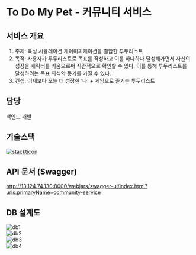 # To Do My Pet - 커뮤니티 서비스

## 서비스 개요
1) 주제: 육성 시뮬레이션 게이미피케이션을 결합한 투두리스트
2) 목적: 사용자가 투두리스트로 목표를 작성하고 이를 하나하나 달성해가면서 자신의 성장을 캐릭터를 키움으로써 직관적으로 확인할 수 있다. 이를 통해 투두리스트를 달성하려는 목표 의식의 동기를 가질 수 있다.
3) 컨셉: 어제보다 오늘 더 성장한 ‘나’ + 게임으로 즐기는 투두리스트


## 담당
백엔드 개발

## 기술스택
[![stackticon](https://firebasestorage.googleapis.com/v0/b/stackticon-81399.appspot.com/o/images%2F1716893375386?alt=media&token=20889ef4-91c3-42b5-906a-4c5b86431651)](https://github.com/msdio/stackticon)


## API 문서 (Swagger)
http://13.124.74.130:8000/webjars/swagger-ui/index.html?urls.primaryName=community-service

## DB 설계도
![db1](https://todomypet.s3.ap-northeast-2.amazonaws.com/DB+%EA%B5%AC%EC%A1%B0%EB%8F%84+(1).png)   
![db2](https://todomypet.s3.ap-northeast-2.amazonaws.com/db1.png)   
![db3](https://todomypet.s3.ap-northeast-2.amazonaws.com/db2.png)   
![db4](https://todomypet.s3.ap-northeast-2.amazonaws.com/db3.png)  

